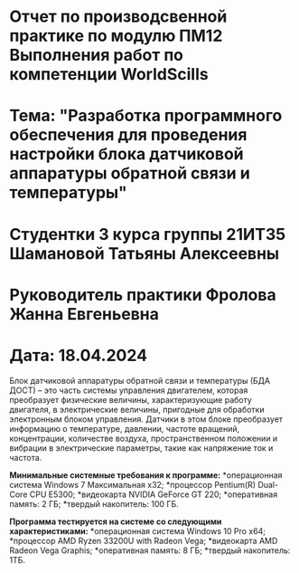 # Отчет по производсвенной практике по модулю ПМ12 Выполнения работ по компетенции WorldScills
# Тема: "Разработка программного обеспечения для проведения настройки блока датчиковой аппаратуры обратной связи и температуры"
# Студентки 3 курса группы 21ИТ35 Шамановой Татьяны Алексеевны
# Руководитель практики Фролова Жанна Евгеньевна
# Дата: 18.04.2024

Блок датчиковой аппаратуры обратной связи и температуры (БДА ДОСТ) – это часть системы управления двигателем, которая преобразует физические величины, характеризующие работу двигателя, в электрические величины, пригодные для обработки электронным блоком управления.
Датчики в этом блоке преобразует информацию о температуре, давлении, частоте вращений, концентрации, количестве воздуха, пространственном положении и вибрации в электрические параметры, такие как напряжение ток и частота.

**Минимальные системные требования к программе:**
*операционная система Windows 7 Максимальная х32;
*процессор Pentium(R) Dual-Core CPU E5300;
*видеокарта NVIDIA GeForce GT 220;
*оперативная память: 2 ГБ;
*твердый накопитель: 100 ГБ.

**Программа тестируется на системе со следующими характеристиками:**
*операционная система Windows 10 Pro х64;
*процессор AMD Ryzen 33200U with Radeon Vega;
*видеокарта AMD Radeon Vega Graphis;
*оперативная память: 8 ГБ;
*твердый накопитель: 1ТБ.
